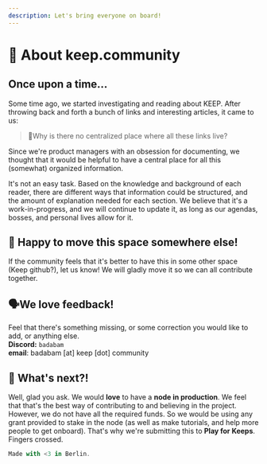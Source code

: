 ```yaml
---
description: Let's bring everyone on board!
---
```


# 🧐 About keep.community

## Once upon a time...

Some time ago, we started investigating and reading about KEEP. After throwing back and forth a bunch of links and interesting articles, it came to us:

> 🤬Why is there no centralized place where all these links live?

Since we're product managers with an obsession for documenting, we thought that it would be helpful to have a central place for all this \(somewhat\) organized information.

It's not an easy task. Based on the knowledge and background of each reader, there are different ways that information could be structured, and the amount of explanation needed for each section. We believe that it's a work-in-progress, and we will continue to update it, as long as our agendas, bosses, and personal lives allow for it.

## **🚚 Happy to move this space somewhere else!**

If the community feels that it's better to have this in some other space \(Keep github?\), let us know! We will gladly move it so we can all contribute together.

## **🗣We love feedback!**

Feel that there's something missing, or some correction you would like to add, or anything else.  
**Discord:** `badabam`  
**email**: badabam \[at\] keep \[dot\] community

## **🔗 What's next?!**

Well, glad you ask. We would **love** to have a **node in production**. We feel that that's the best way of contributing to and believing in the project. However, we do not have all the required funds. So we would be using any grant provided to stake in the node \(as well as make tutorials, and help more people to get onboard\). That's why we're submitting this to **Play for Keeps**. Fingers crossed.

```javascript
Made with <3 in Berlin.
```

